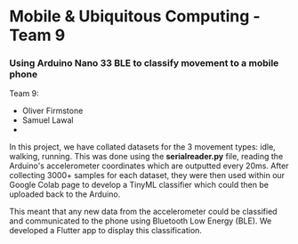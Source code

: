 # Mobile & Ubiquitous Computing - Team 9  
### Using Arduino Nano 33 BLE to classify movement to a mobile phone  

Team 9: 
<!-- Write your name followed by 2 spaces and then return -->
- Oliver Firmstone
- Samuel Lawal
- 

In this project, we have collated datasets for the 3 movement types: idle, walking, running. This was done using the **serialreader.py** file, reading the Arduino's accelerometer coordinates which are outputted every 20ms. After collecting 3000+ samples for each dataset, they were then used within our Google Colab page to develop a TinyML classifier which could then be uploaded back to the Arduino.

This meant that any new data from the accelerometer could be classified and communicated to the phone using Bluetooth Low Energy (BLE). We developed a Flutter app to display this classification. 
